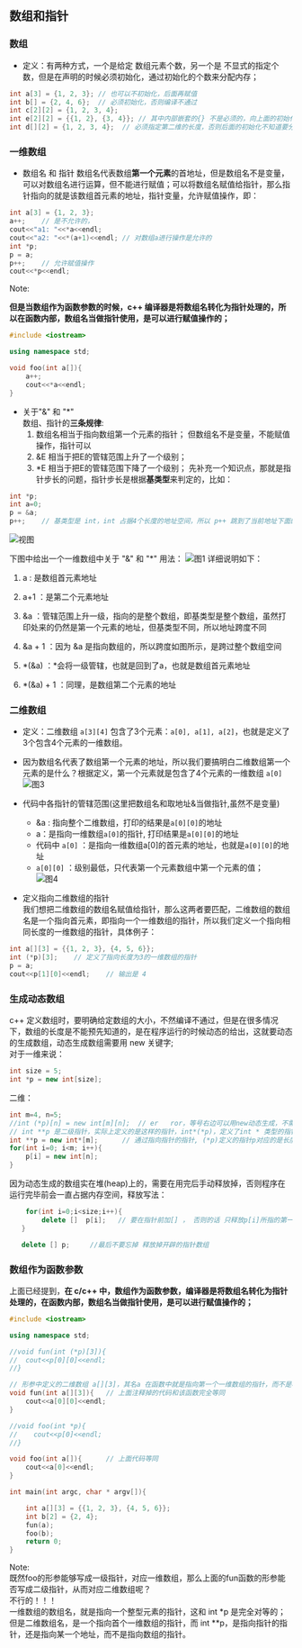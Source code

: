 ## 数组和指针

### 数组

- 定义：有两种方式，一个是给定 数组元素个数，另一个是 不显式的指定个数，但是在声明的时候必须初始化，通过初始化的个数来分配内存；
```cpp
int a[3] = {1, 2, 3}; // 也可以不初始化，后面再赋值
int b[] = {2, 4, 6};  // 必须初始化，否则编译不通过
int c[2][2] = {1, 2, 3, 4};
int e[2][2] = {{1, 2}, {3, 4}}; // 其中内部嵌套的{} 不是必须的，向上面的初始化完全等同
int d[][2] = {1, 2, 3, 4};  // 必须指定第二维的长度，否则后面的初始化不知道要分成维度大小多少
```

### 一维数组
- 数组名 和 指针
数组名代表数组**第一个元素**的首地址，但是数组名不是变量，可以对数组名进行运算，但不能进行赋值；可以将数组名赋值给指针，那么指针指向的就是该数组首元素的地址，指针变量，允许赋值操作，即：
```cpp
int a[3] = {1, 2, 3};
a++;    // 是不允许的，
cout<<"a1: "<<*a<<endl;
cout<<"a2: "<<*(a+1)<<endl; // 对数组a进行操作是允许的
int *p;
p = a;
p++;    // 允许赋值操作
cout<<*p<<endl;
```
Note:

**但是当数组作为函数参数的时候，c++ 编译器是将数组名转化为指针处理的，所以在函数内部，数组名当做指针使用，是可以进行赋值操作的；**
```cpp
#include <iostream>

using namespace std;

void foo(int a[]){
    a++;
    cout<<*a<<endl;
}
```

- 关于"&" 和 "*"  
数组、指针的**三条规律**:
    1. 数组名相当于指向数组第一个元素的指针；  但数组名不是变量，不能赋值操作，指针可以
    2. &E 相当于把E的管辖范围上升了一个级别；
    3. *E 相当于把E的管辖范围下降了一个级别；
先补充一个知识点，那就是指针步长的问题，指针步长是根据**基类型**来判定的，比如：
```cpp
int *p;
int a=0;
p = &a;
p++;    // 基类型是 int，int 占据4个长度的地址空间，所以 p++ 跳到了当前地址下面的第4个
```
![视图](./pictures/0_2.png)

下图中给出一个一维数组中关于 "&" 和 "*" 用法：
![图1](./pictures/0_1.png)
详细说明如下：  
1. a : 是数组首元素地址  
2. a+1 ：是第二个元素地址  
3. &a ：管辖范围上升一级，指向的是整个数组，即基类型是整个数组，虽然打印处来的仍然是第一个元素的地址，但基类型不同，所以地址跨度不同
  
4. &a + 1 ：因为 &a 是指向数组的，所以跨度如图所示，是跨过整个数组空间  
5. *(&a) ：*会将一级管辖，也就是回到了a，也就是数组首元素地址
6. *(&a) + 1 ：同理，是数组第二个元素的地址  


### 二维数组

- 定义：二维数组 `a[3][4]` 包含了3个元素：`a[0], a[1], a[2]`，也就是定义了3个包含4个元素的一维数组。
- 因为数组名代表了数组第一个元素的地址，所以我们要搞明白二维数组第一个元素的是什么？根据定义，第一个元素就是包含了4个元素的一维数组 `a[0]`  
![图3](./pictures/0_3.png)

- 代码中各指针的管辖范围(这里把数组名和取地址&当做指针,虽然不是变量)
    - &a : 指向整个二维数组，打印的结果是`a[0][0]`的地址
    - a：是指向一维数组`a[0]`的指针, 打印结果是`a[0][0]`的地址
    - 代码中 `a[0]` ：是指向一维数组a[0]的首元素的地址，也就是`a[0][0]`的地址
    - `a[0][0]` ：级别最低，只代表第一个元素数组中第一个元素的值；  
    ![图4](./pictures/0_4.png)

- 定义指向二维数组的指针  
我们想把二维数组的数组名赋值给指针，那么这两者要匹配，二维数组的数组名是一个指向首元素，即指向一个一维数组的指针，所以我们定义一个指向相同长度的一维数组的指针，具体例子：
```cpp
int a[][3] = {{1, 2, 3}, {4, 5, 6}};
int (*p)[3];    // 定义了指向长度为3的一维数组的指针
p = a;
cout<<p[1][0]<<endl;    // 输出是 4
```

### 生成动态数组
c++ 定义数组时，要明确给定数组的大小，不然编译不通过，但是在很多情况下，数组的长度是不能预先知道的，是在程序运行的时候动态的给出，这就要动态的生成数组，动态生成数组需要用 new 关键字;  
对于一维来说：
```cpp
int size = 5;
int *p = new int[size];
```
二维：
```cpp
int m=4, n=5;
//int (*p)[n] = new int[m][n];  // er	ror，等号右边可以用new动态生成，不需要m,n是const，但是左边定义的指针数组的n必须是const，否则编译出错
// int **p 是二级指针，实际上定义的是这样的指针，int*(*p)，定义了int * 类型的指针(*p)， 而(*p)又定义了指向int 型的指针p
int **p = new int*[m];      // 通过指向指针的指针, (*p)定义的指针p对应的是长度是m的一维数组，也就是循环中的p[0]~p[m-1]，等号左边的 int* 和 右边的 int* 类型对应
for(int i=0; i<m; i++){
    p[i] = new int[n];
}
```
因为动态生成的数组实在堆(heap)上的，需要在用完后手动释放掉，否则程序在运行完毕前会一直占据内存空间，释放写法：
```cpp
    for(int i=0;i<size;i++){
        delete []  p[i];   // 要在指针前加[] ， 否则的话 只释放p[i]所指的第一个单元所占的空间
   }

   delete [] p;     //最后不要忘掉 释放掉开辟的指针数组
```

### 数组作为函数参数
上面已经提到，**在 c/c++ 中，数组作为函数参数，编译器是将数组名转化为指针处理的，在函数内部，数组名当做指针使用，是可以进行赋值操作的；**  
```cpp
#include <iostream>

using namespace std;

//void fun(int (*p)[3]){
//  cout<<p[0][0]<<endl;
//}

// 形参中定义的二维数组 a[][3]，其名a 在函数中就是指向第一个一维数组的指针，而不是相当于
void fun(int a[][3]){   // 上面注释掉的代码和该函数完全等同
    cout<<a[0][0]<<endl;
}

//void foo(int *p){
//    cout<<p[0]<<endl;
//}

void foo(int a[]){      // 上面代码等同
    cout<<a[0]<<endl;
}

int main(int argc, char * argv[]){

    int a[][3] = {{1, 2, 3}, {4, 5, 6}};
    int b[2] = {2, 4};
    fun(a);
    foo(b);
    return 0;
}
```
Note:  
既然foo的形参能够写成一级指针，对应一维数组，那么上面的fun函数的形参能否写成二级指针，从而对应二维数组呢？  
不行的！！！  
一维数组的数组名，就是指向一个整型元素的指针，这和 int *p 是完全对等的； 但是二维数组名，是一个指向首个一维数组的指针，而 int **p，是指向指针的指针，还是指向某一个地址，而不是指向数组的指针。